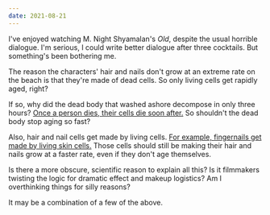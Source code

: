 ```yaml
---
date: 2021-08-21
---
```


I've enjoyed watching M. Night Shyamalan's _Old_, despite the usual horrible dialogue. I'm serious, I could write better dialogue after three cocktails. But something's been bothering me.

The reason the characters' hair and nails don't grow at an extreme rate on the beach is that they're made of dead cells. So only living cells get rapidly aged, right?

If so, why did the dead body that washed ashore decompose in only three hours? [Once a person dies, their cells die soon after.](https://www.sciencefocus.com/the-human-body/when-we-die-does-our-whole-body-die-at-the-same-time/) So shouldn't the dead body stop aging so fast?

Also, hair and nail cells get made by living cells. [For example, fingernails get made by living skin cells.](https://www.medicinenet.com/script/main/art.asp?articlekey=7762) Those cells should still be making their hair and nails grow at a faster rate, even if they don't age themselves.

Is there a more obscure, scientific reason to explain all this? Is it filmmakers twisting the logic for dramatic effect and makeup logistics? Am I overthinking things for silly reasons?

It may be a combination of a few of the above.
